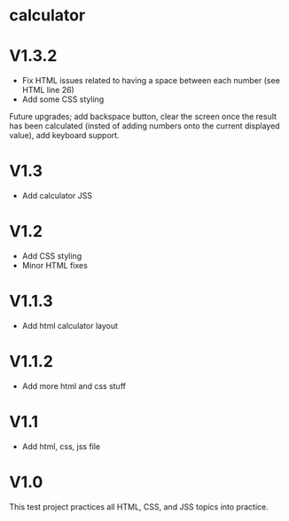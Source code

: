 # calculator
<h1>V1.3.2</h1>
<ul>
<li> Fix HTML issues related to having a space between each number (see HTML line 26)
</li>
<li> Add some CSS styling
</li>
</ul>
<p>Future upgrades; add backspace button, clear the screen once the result has been calculated (insted of adding numbers onto the current displayed value), add keyboard support. </p>

<h1>V1.3</h1>
<ul>
<li> Add calculator JSS
</li>
</ul>

<h1>V1.2</h1>
<ul>
<li> Add CSS styling
</li>
<li> Minor HTML fixes
</li>
</ul>

<h1>V1.1.3</h1>
<ul>
<li> Add html calculator layout
</li>
</ul>

<h1>V1.1.2</h1>
<ul>
<li> Add more html and css stuff
</li>
</ul>

<h1>V1.1</h1>
<ul>
<li> Add html, css, jss file
</li>
</ul>

<h1>V1.0</h1>
This test project practices all HTML, CSS, and JSS topics into practice.
